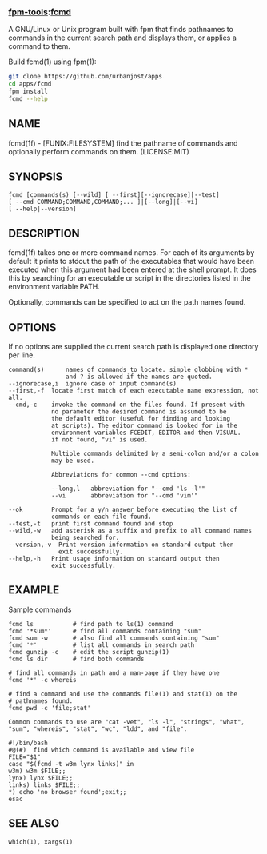 ### [fpm-tools](https://github.com/search?q="fpm-tools"%20in:topic%20language:fortran):[fcmd](https://urbanjost.github/apps)

A GNU/Linux or Unix program built with fpm
that finds pathnames to commands in the current search path
and displays them, or applies a command to them.

Build fcmd(1) using fpm(1):
```bash
git clone https://github.com/urbanjost/apps
cd apps/fcmd
fpm install
fcmd --help
```
## NAME
   fcmd(1f) - [FUNIX:FILESYSTEM] find the pathname of commands and
              optionally perform commands on them.
   (LICENSE:MIT)

## SYNOPSIS
    fcmd [commands(s) [--wild] [ --first][--ignorecase][--test]
    [ --cmd COMMAND;COMMAND,COMMAND;... ]|[--long]|[--vi]
    [ --help|--version]

## DESCRIPTION
   fcmd(1f) takes one or more command names. For each of its arguments
   by default it prints to stdout the path of the executables that
   would have been executed when this argument had been entered at the
   shell prompt. It does this by searching for an executable or script
   in the directories listed in the environment variable PATH.

   Optionally, commands can be specified to act on the path names found.

## OPTIONS
   If no options are supplied the current search path is displayed one directory
   per line.

    command(s)      names of commands to locate. simple globbing with *
                    and ? is allowed if the names are quoted.
    --ignorecase,i  ignore case of input command(s)
    --first,-f  locate first match of each executable name expression, not all.
    --cmd,-c    invoke the command on the files found. If present with
                no parameter the desired command is assumed to be
                the default editor (useful for finding and looking
                at scripts). The editor command is looked for in the
                environment variables FCEDIT, EDITOR and then VISUAL.
                if not found, "vi" is used.

                Multiple commands delimited by a semi-colon and/or a colon
                may be used.

                Abbreviations for common --cmd options:

                --long,l   abbreviation for "--cmd 'ls -l'"
                --vi       abbreviation for "--cmd 'vim'"

    --ok        Prompt for a y/n answer before executing the list of
                commands on each file found.
    --test,-t   print first command found and stop
    --wild,-w   add asterisk as a suffix and prefix to all command names
                being searched for.
    --version,-v  Print version information on standard output then
                  exit successfully.
    --help,-h   Print usage information on standard output then
                exit successfully.
## EXAMPLE
   Sample commands

    fcmd ls           # find path to ls(1) command
    fcmd '*sum*'      # find all commands containing "sum"
    fcmd sum -w       # also find all commands containing "sum"
    fcmd '*'          # list all commands in search path
    fcmd gunzip -c    # edit the script gunzip(1)
    fcmd ls dir       # find both commands

    # find all commands in path and a man-page if they have one
    fcmd '*' -c whereis

    # find a command and use the commands file(1) and stat(1) on the
    # pathnames found.
    fcmd pwd -c 'file;stat'

    Common commands to use are "cat -vet", "ls -l", "strings", "what",
    "sum", "whereis", "stat", "wc", "ldd", and "file".

    #!/bin/bash
    #@(#)  find which command is available and view file
    FILE="$1"
    case "$(fcmd -t w3m lynx links)" in
    w3m) w3m $FILE;;
    lynx) lynx $FILE;;
    links) links $FILE;;
    *) echo 'no browser found';exit;;
    esac

## SEE ALSO
    which(1), xargs(1)

